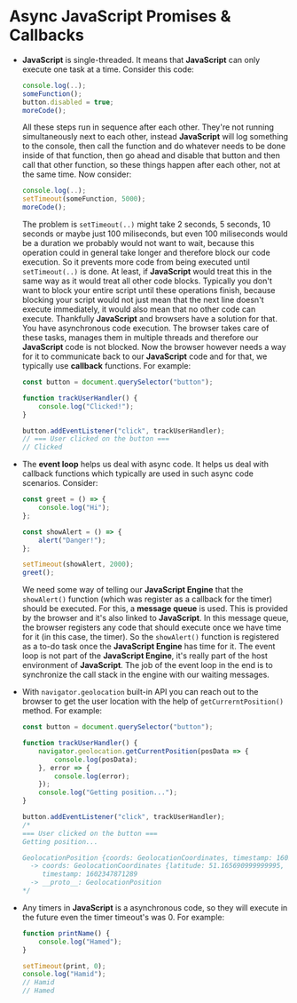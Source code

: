 # Async **JavaScript** Promises & Callbacks

- **JavaScript** is single-threaded. It means that **JavaScript** can only execute one task at a time. Consider this code:

    ```js
    console.log(..);
    someFunction();
    button.disabled = true;
    moreCode();
    ```

    All these steps run in sequence after each other. They're not running simultaneously next to each other, instead **JavaScript** will log something to the console, then call the function and do whatever needs to be done inside of that function, then go ahead and disable that button and then call that other function, so these things happen after each other, not at the same time. Now consider:

    ```js
    console.log(..);
    setTimeout(someFunction, 5000);
    moreCode();
    ```

    The problem is `setTimeout(..)` might take 2 seconds, 5 seconds, 10 seconds or maybe just 100 miliseconds, but even 100 miliseconds would be a duration we probably would not want to wait, because this operation could in general take longer and therefore block our code execution. So it prevents more code from being executed until `setTimeout(..)` is done. At least, if **JavaScript** would treat this in the same way as it would treat all other code blocks. Typically you don't want to block your entire script until these operations finish, because blocking your script would not just mean that the next line doesn't execute immediately, it would also mean that no other code can execute. Thankfully **JavaScript** and browsers have a solution for that. You have asynchronous code execution. The browser takes care of these tasks, manages them in multiple threads and therefore our **JavaScript** code is not blocked. Now the browser however needs a way for it to communicate back to our **JavaScript** code and for that, we typically use **callback** functions. For example:

    ```js
    const button = document.querySelector("button");

    function trackUserHandler() {
        console.log("Clicked!");
    }

    button.addEventListener("click", trackUserHandler);
    // === User clicked on the button ===
    // Clicked
    ```

- The **event loop** helps us deal with async code. It helps us deal with callback functions which typically are used in such async code scenarios. Consider:

    ```js
    const greet = () => {
        console.log("Hi");
    };

    const showAlert = () => {
        alert("Danger!");
    };

    setTimeout(showAlert, 2000);
    greet();
    ```

    We need some way of telling our **JavaScript Engine** that the `showAlert()` function (which was register as a callback for the timer) should be executed. For this, a **message queue** is used. This is provided by the browser and it's also linked to **JavaScript**. In this message queue, the browser registers any code that should execute once we have time for it (in this case, the timer). So the `showAlert()` function is registered as a to-do task once the **JavaScript Engine** has time for it. The event loop is not part of the **JavaScript Engine**, it's really part of the host environment of **JavaScript**. The job of the event loop in the end is to synchronize the call stack in the engine with our waiting messages.
- With `navigator.geolocation` built-in API you can reach out to the browser to get the user location with the help of `getCurrerntPosition()` method. For example:

    ```js
    const button = document.querySelector("button");

    function trackUserHandler() {
        navigator.geolocation.getCurrentPosition(posData => {
            console.log(posData);
        }, error => {
            console.log(error);
        });
        console.log("Getting position...");
    }

    button.addEventListener("click", trackUserHandler);
    /*
    === User clicked on the button ===
    Getting position...

    GeolocationPosition {coords: GeolocationCoordinates, timestamp: 1602347871289}
      -> coords: GeolocationCoordinates {latitude: 51.165690999999995, longitude: 10.451526, altitude: null, accuracy: 272909, altitudeAccuracy: null, …}
         timestamp: 1602347871289
      -> __proto__: GeolocationPosition
    */
    ```

- Any timers in **JavaScript** is a asynchronous code, so they will execute in the future even the timer timeout's was 0. For example:

    ```js
    function printName() {
        console.log("Hamed");
    }

    setTimeout(print, 0);
    console.log("Hamid");
    // Hamid
    // Hamed
    ```

